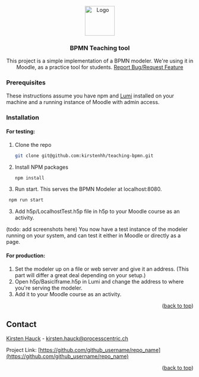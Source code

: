<a name="readme-top"></a>

<div align="center">
  <a href="https://github.com/kirstenhh/teaching-bpmn">
    <img src="images/logo.png" alt="Logo" width="80" height="80">
  </a>

<h3 align="center">BPMN Teaching tool</h3>

  <p align="center">
    This project is a simple implementation of a BPMN modeler. We're using it in Moodle, as a practice tool for students. 
    <a href="https://github.com/kirstenhh/teaching-bpmn/issues">Report Bug/Request Feature</a>
  </p>
</div>

### Prerequisites
 These instructions assume you have npm and [Lumi](https://app.lumi.education/#download) installed on your machine and a running instance of Moodle with admin access.

### Installation


#### For testing:
1. Clone the repo
   ```sh
   git clone git@github.com:kirstenhh/teaching-bpmn.git
   ```
2. Install NPM packages
   ```sh
   npm install
   ```
2. Run start. This serves the BPMN Modeler at localhost:8080.
  ```sh
   npm run start
   ```
3. Add h5p/LocalhostTest.h5p file in h5p to your Moodle course as an activity. 

  (todo: add screenshots here)
You now have a test instance of the modeler running on your system, and can test it either in Moodle or directly as a page.

#### For production:
1. Set the modeler up on a file or web server and give it an address. (This part will differ a great deal depending on your setup.)
2. Open h5p/BasicIframe.h5p in Lumi and change the address to where you're serving the modeler.
3. Add it to your Moodle course as an activity.

<p align="right">(<a href="#readme-top">back to top</a>)</p>


<!-- CONTACT -->
## Contact

[Kirsten Hauck](https://www.linkedin.com/in/kirsten-hauck-469b31152/) - kirsten.hauck@processcentric.ch

Project Link: [https://github.com/github_username/repo_name](https://github.com/github_username/repo_name)

<p align="right">(<a href="#readme-top">back to top</a>)</p>
